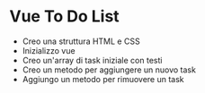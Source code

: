 # Vue To Do List
- Creo una struttura HTML e CSS
- Inizializzo vue
- Creo un'array di task iniziale con testi
- Creo un metodo per aggiungere un nuovo task
- Aggiungo un metodo per rimuovere un task
